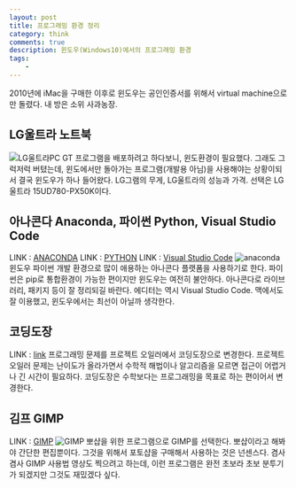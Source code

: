 ```yaml
---
layout: post
title: 프로그래밍 환경 정리
category: think
comments: true
description: 윈도우(Windows10)에서의 프로그래밍 환경
tags:
    - 
---
```

2010년에 iMac을 구매한 이후로 윈도우는 공인인증서를 위해서 virtual machine으로만 돌렸다. 내 방은 소위 사과농장.

## LG울트라 노트북
![LG울트라PC GT](http://ecatalog.lge.com:6010/upload/product/img/2017/12/15u780-p.aa5hk/15U780-P.AA5HK_hr.jpg)
프로그램을 배포하려고 하다보니, 윈도환경이 필요했다. 그래도 그럭저럭 버텼는데, 윈도에서만 돌아가는 프로그램(개발용 아님)을 사용해야는 상황이되서 결국 윈도우가 하나 들어왔다. LG그램의 무게, LG울트라의 성능과 가격. 선택은 LG울트라 15UD780-PX50K이다.

## 아나콘다 Anaconda, 파이썬 Python, Visual Studio Code
LINK : [ANACONDA](https://www.anaconda.com/)
LINK : [PYTHON](https://www.python.org/)
LINK : [Visual Studio Code](https://code.visualstudio.com/)
![anaconda](https://www.anaconda.com/wp-content/themes/anaconda/images/logo-dark.png)
윈도우 파이썬 개발 환경으로 많이 애용하는 아나콘다 플랫폼을 사용하기로 한다. 파이썬은 pip로 통합환경이 가능한 편이지만 윈도우는 여전히 불안하다. 아나콘다로 라이브러리, 패키지 등이 잘 정리되길 바란다. 에디터는 역시 Visual Studio Code. 맥에서도 잘 이용했고, 윈도우에서는 최선이 아닐까 생각한다.

## 코딩도장
LINK : [link](http://codingdojang.com/)
프로그래밍 문제를 프로젝트 오일러에서 코딩도장으로 변경한다. 프로젝트 오일러 문제는 난이도가 올라가면서 수학적 해법이나 알고리즘을 모르면 접근이 어렵거나 긴 시간이 필요하다. 코딩도장은 수학보다는 프로그래밍을 목표로 하는 편이어서 변경한다.

## 김프 GIMP
LINK : [GIMP](https://www.gimp.org)
![GIMP](https://www.gimp.org/images/frontpage/wilber-big.png)
 뽀샵을 위한 프로그램으로 GIMP를 선택한다. 뽀샵이라고 해봐야 간단한 편집뿐이다. 그것을 위해서 포토샵을 구매해서 사용하는 것은 넌센스다. 겸사겸사 GIMP 사용법 영상도 찍으려고 하는데, 이런 프로그램은 완전 초보라 초보 분투기가 되겠지만 그것도 재밌겠다 싶다.
